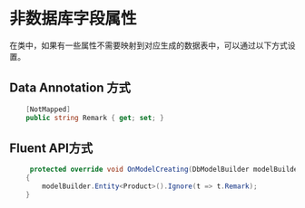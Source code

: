 # 非数据库字段属性

​	在类中，如果有一些属性不需要映射到对应生成的数据表中，可以通过以下方式设置。



## Data Annotation 方式

```csharp
    [NotMapped]
    public string Remark { get; set; }
```



## Fluent API方式

```csharp
     protected override void OnModelCreating(DbModelBuilder modelBuilder)
    {
        modelBuilder.Entity<Product>().Ignore(t => t.Remark);
    }
```


